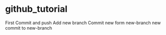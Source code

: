 # github_tutorial

First Commit and push
Add new branch
Commit new form new-branch
new commit to new-branch
